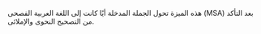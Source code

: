 هذه الميزة تحول الجملة المدخلة أيًا كانت إلى اللغة العربية الفصحى (MSA) بعد التأكد من التصحيح النحوى والإملائى.
